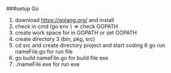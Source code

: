 ###setup Go
1. download https://golang.org/ and install
2. check in cmd (go env ) => check GOPATH
3. create work space for in GOPATH or set GOPATH 
4. create directory 3 (bin, pkg, src)
5. cd src and create directory project and start coding 
6 go run nameFile.go for run file
7. go build nameFile.go  for build file exe
8. ./nameFile.exe for run exe
